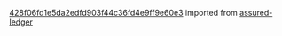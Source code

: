 [428f06fd1e5da2edfd903f44c36fd4e9ff9e60e3](https://github.com/insolar/assured-ledger/commit/428f06fd1e5da2edfd903f44c36fd4e9ff9e60e3) imported from [assured-ledger](https://github.com/insolar/assured-ledger)
